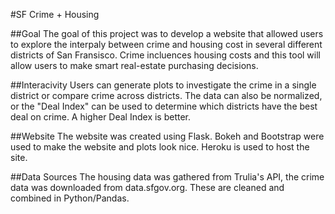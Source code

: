 #SF Crime + Housing

##Goal
The goal of this project was to develop a website that allowed users to explore the interpaly between crime and housing cost in several different districts of San Fransisco. Crime incluences housing costs and this tool will allow users to make smart real-estate purchasing decisions.

##Interacivity
Users can generate plots to investigate the crime in a single district or compare crime across districts. The data can also be normalized, or the "Deal Index" can be used to determine which districts have the best deal on crime. A higher Deal Index is better.

##Website
The website was created using Flask. Bokeh and Bootstrap were used to make the website and plots look nice. Heroku is used to host the site.

##Data Sources
The housing data was gathered from Trulia's API, the crime data was downloaded from data.sfgov.org. These are cleaned and combined in Python/Pandas.